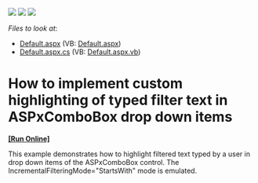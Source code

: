 <!-- default badges list -->
![](https://img.shields.io/endpoint?url=https://codecentral.devexpress.com/api/v1/VersionRange/128564596/11.1.5%2B)
[![](https://img.shields.io/badge/Open_in_DevExpress_Support_Center-FF7200?style=flat-square&logo=DevExpress&logoColor=white)](https://supportcenter.devexpress.com/ticket/details/E3356)
[![](https://img.shields.io/badge/📖_How_to_use_DevExpress_Examples-e9f6fc?style=flat-square)](https://docs.devexpress.com/GeneralInformation/403183)
<!-- default badges end -->
<!-- default file list -->
*Files to look at*:

* [Default.aspx](./CS/WebSite/Default.aspx) (VB: [Default.aspx](./VB/WebSite/Default.aspx))
* [Default.aspx.cs](./CS/WebSite/Default.aspx.cs) (VB: [Default.aspx.vb](./VB/WebSite/Default.aspx.vb))
<!-- default file list end -->
# How to implement custom highlighting of typed filter text in ASPxComboBox drop down items
<!-- run online -->
**[[Run Online]](https://codecentral.devexpress.com/e3356/)**
<!-- run online end -->


<p>This example demonstrates how to highlight filtered text typed by a user in drop down items of the ASPxComboBox control. The IncrementalFilteringMode="StartsWith" mode is emulated.</p><p><br />
</p>

<br/>


